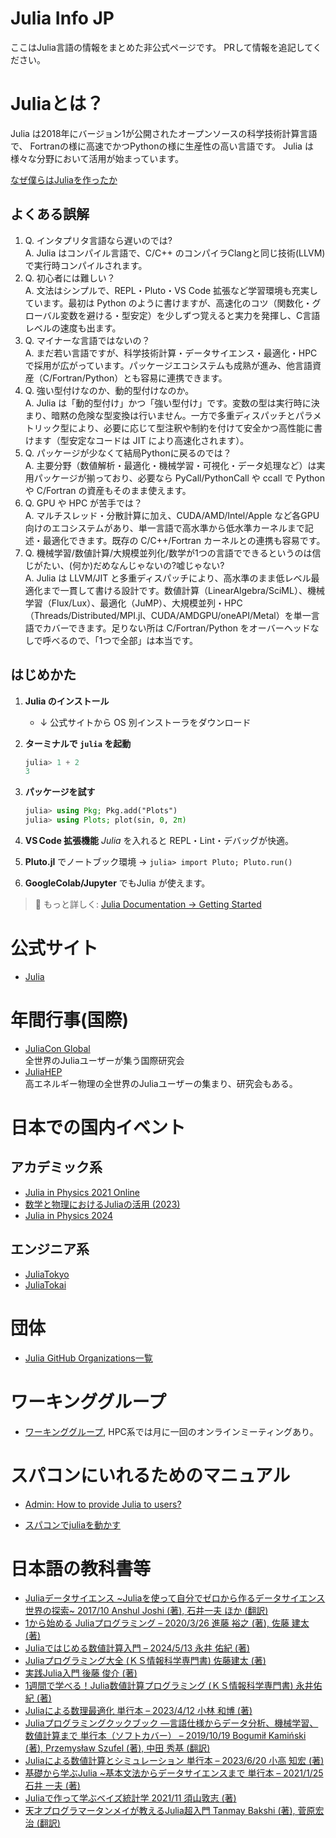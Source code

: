 # Julia Info JP

ここはJulia言語の情報をまとめた非公式ページです。
PRして情報を追記してください。

# Juliaとは？

Julia は2018年にバージョン1が公開されたオープンソースの科学技術計算言語で、 
Fortranの様に高速でかつPythonの様に生産性の高い言語です。
Julia は様々な分野において活用が始まっています。

[なぜ僕らはJuliaを作ったか](https://www.geidai.ac.jp/~marui/julialang/why_we_created_julia/index.html)

## よくある誤解

1. Q. インタプリタ言語なら遅いのでは?<br>A. Julia はコンパイル言語で、C/C++ のコンパイラClangと同じ技術(LLVM)で実行時コンパイルされます。
2. Q. 初心者には難しい？<br>A. 文法はシンプルで、REPL・Pluto・VS Code 拡張など学習環境も充実しています。最初は Python のように書けますが、高速化のコツ（関数化・グローバル変数を避ける・型安定）を少しずつ覚えると実力を発揮し、C言語レベルの速度も出ます。
3. Q. マイナーな言語ではないの？<br>A. まだ若い言語ですが、科学技術計算・データサイエンス・最適化・HPC で採用が広がっています。パッケージエコシステムも成熟が進み、他言語資産（C/Fortran/Python）とも容易に連携できます。
4. Q. 強い型付けなのか、動的型付けなのか。<br>A. Julia は「動的型付け」かつ「強い型付け」です。変数の型は実行時に決まり、暗黙の危険な型変換は行いません。一方で多重ディスパッチとパラメトリック型により、必要に応じて型注釈や制約を付けて安全かつ高性能に書けます（型安定なコードは JIT により高速化されます）。
5. Q. パッケージが少なくて結局Pythonに戻るのでは？<br>A. 主要分野（数値解析・最適化・機械学習・可視化・データ処理など）は実用パッケージが揃っており、必要なら PyCall/PythonCall や ccall で Python や C/Fortran の資産もそのまま使えます。
6. Q. GPU や HPC が苦手では？<br>A. マルチスレッド・分散計算に加え、CUDA/AMD/Intel/Apple など各GPU向けのエコシステムがあり、単一言語で高水準から低水準カーネルまで記述・最適化できます。既存の C/C++/Fortran カーネルとの連携も容易です。
7. Q. 機械学習/数値計算/大規模並列化/数学が1つの言語でできるというのは信じがたい、(何か)だめなんじゃないの?嘘じゃない?<br>A. Julia は LLVM/JIT と多重ディスパッチにより、高水準のまま低レベル最適化まで一貫して書ける設計です。数値計算（LinearAlgebra/SciML）、機械学習（Flux/Lux）、最適化（JuMP）、大規模並列・HPC（Threads/Distributed/MPI.jl、CUDA/AMDGPU/oneAPI/Metal）を単一言語でカバーできます。足りない所は C/Fortran/Python をオーバーヘッドなしで呼べるので、「1つで全部」は本当です。

## はじめかた

1. **Julia のインストール**

   * ↓ 公式サイトから OS 別インストーラをダウンロード
2. **ターミナルで `julia` を起動**

   ```julia
   julia> 1 + 2
   3
   ```
   
3. **パッケージを試す**

   ```julia
   julia> using Pkg; Pkg.add("Plots")
   julia> using Plots; plot(sin, 0, 2π)
   ```
   
4. **VS Code 拡張機能** *Julia* を入れると REPL・Lint・デバッグが快適。
5. **Pluto.jl** でノートブック環境 → `julia> import Pluto; Pluto.run()`
6. **GoogleColab/Jupyter** でもJulia が使えます。

> 🔗 もっと詳しく: [Julia Documentation → Getting Started](https://docs.julialang.org/en/v1/manual/getting-started/)

# 公式サイト

- [Julia](https://julialang.org/)

# 年間行事(国際)

- [JuliaCon Global](https://juliacon.org/)<br>全世界のJuliaユーザーが集う国際研究会
- [JuliaHEP](https://www.juliahep.org/)<br>高エネルギー物理の全世界のJuliaユーザーの集まり、研究会もある。

# 日本での国内イベント
## アカデミック系

- [Julia in Physics 2021 Online](https://akio-tomiya.github.io/julia_in_physics/)
- [数学と物理におけるJuliaの活用 (2023)](https://akio-tomiya.github.io/julia_imi_workshop2023/)
- [Julia in Physics 2024](https://ohno.github.io/julia_in_physics_2024/)

## エンジニア系
- [JuliaTokyo](https://juliatokyo.connpass.com/)
- [JuliaTokai](https://juliatokai.connpass.com/)

# 団体

- [Julia GitHub Organizations一覧](https://julialang.org/community/organizations/)

# ワーキンググループ
- [ワーキンググループ](https://julialang.org/community/working-groups/), HPC系では月に一回のオンラインミーティングあり。

# スパコンにいれるためのマニュアル

- [Admin: How to provide Julia to users?](https://juliahpc.github.io/sysadmin_julia/)

- [スパコンでjuliaを動かす](https://kenta-yoshimura.hatenablog.com/entry/2025/08/02/232553)

# 日本語の教科書等

- [Juliaデータサイエンス ~Juliaを使って自分でゼロから作るデータサイエンス世界の探索~ 2017/10 Anshul Joshi (著), 石井一夫 ほか (翻訳)](http://www.nts-book.co.jp/item/detail/summary/it/20171001_35.html)
- [1から始める Juliaプログラミング – 2020/3/26 進藤 裕之 (著), 佐藤 建太 (著)](https://www.amazon.co.jp/1%E3%81%8B%E3%82%89%E5%A7%8B%E3%82%81%E3%82%8B-Julia%E3%83%97%E3%83%AD%E3%82%B0%E3%83%A9%E3%83%9F%E3%83%B3%E3%82%B0-%E9%80%B2%E8%97%A4-%E8%A3%95%E4%B9%8B/dp/433902905X/)
- [Juliaではじめる数値計算入門 – 2024/5/13 永井 佑紀 (著)](https://www.amazon.co.jp/Julia%E3%81%A7%E3%81%AF%E3%81%98%E3%82%81%E3%82%8B%E6%95%B0%E5%80%A4%E8%A8%88%E7%AE%97%E5%85%A5%E9%96%80-%E6%B0%B8%E4%BA%95-%E4%BD%91%E7%B4%80/dp/4297141280/)
- [Juliaプログラミング大全 (ＫＳ情報科学専門書) 佐藤建太 (著)](https://www.amazon.co.jp/%EF%BC%AA%EF%BD%95%EF%BD%8C%EF%BD%89%EF%BD%81%E3%83%97%E3%83%AD%E3%82%B0%E3%83%A9%E3%83%9F%E3%83%B3%E3%82%B0%E5%A4%A7%E5%85%A8-%EF%BC%AB%EF%BC%B3%E6%83%85%E5%A0%B1%E7%A7%91%E5%AD%A6%E5%B0%82%E9%96%80%E6%9B%B8-%E4%BD%90%E8%97%A4%E5%BB%BA%E5%A4%AA-ebook/dp/B0CBV3S7K8/)
- [実践Julia入門 後藤 俊介 (著) ](https://www.amazon.co.jp/%E5%AE%9F%E8%B7%B5Julia%E5%85%A5%E9%96%80-%E5%BE%8C%E8%97%A4-%E4%BF%8A%E4%BB%8B-ebook/dp/B0BVZ647JD/)
- [1週間で学べる！Julia数値計算プログラミング (ＫＳ情報科学専門書) 永井佑紀 (著) ](https://www.amazon.co.jp/%EF%BC%91%E9%80%B1%E9%96%93%E3%81%A7%E5%AD%A6%E3%81%B9%E3%82%8B%EF%BC%81-%EF%BC%AA%EF%BD%95%EF%BD%8C%EF%BD%89%EF%BD%81%E6%95%B0%E5%80%A4%E8%A8%88%E7%AE%97%E3%83%97%E3%83%AD%E3%82%B0%E3%83%A9%E3%83%9F%E3%83%B3%E3%82%B0-%EF%BC%AB%EF%BC%B3%E6%83%85%E5%A0%B1%E7%A7%91%E5%AD%A6%E5%B0%82%E9%96%80%E6%9B%B8-%E6%B0%B8%E4%BA%95%E4%BD%91%E7%B4%80-ebook/dp/B0B56Q8RZ1/)
- [Juliaによる数理最適化 単行本 – 2023/4/12
小林 和博 (著)](https://www.amazon.co.jp/Julia%E3%81%AB%E3%82%88%E3%82%8B%E6%95%B0%E7%90%86%E6%9C%80%E9%81%A9%E5%8C%96-%E5%B0%8F%E6%9E%97-%E5%92%8C%E5%8D%9A/dp/4339029343/)
- [Juliaプログラミングクックブック ―言語仕様からデータ分析、機械学習、数値計算まで 単行本（ソフトカバー） – 2019/10/19
Bogumił Kamiński (著), Przemysław Szufel (著), 中田 秀基 (翻訳)](https://www.amazon.co.jp/Julia%E3%83%97%E3%83%AD%E3%82%B0%E3%83%A9%E3%83%9F%E3%83%B3%E3%82%B0%E3%82%AF%E3%83%83%E3%82%AF%E3%83%96%E3%83%83%E3%82%AF-%E2%80%95%E8%A8%80%E8%AA%9E%E4%BB%95%E6%A7%98%E3%81%8B%E3%82%89%E3%83%87%E3%83%BC%E3%82%BF%E5%88%86%E6%9E%90%E3%80%81%E6%A9%9F%E6%A2%B0%E5%AD%A6%E7%BF%92%E3%80%81%E6%95%B0%E5%80%A4%E8%A8%88%E7%AE%97%E3%81%BE%E3%81%A7-Bogumi%C5%82-Kami%C5%84ski/dp/4873118891/)
- [Juliaによる数値計算とシミュレーション 単行本 – 2023/6/20
小高 知宏 (著)](https://www.amazon.co.jp/Julia%E3%81%AB%E3%82%88%E3%82%8B%E6%95%B0%E5%80%A4%E8%A8%88%E7%AE%97%E3%81%A8%E3%82%B7%E3%83%9F%E3%83%A5%E3%83%AC%E3%83%BC%E3%82%B7%E3%83%A7%E3%83%B3-%E5%B0%8F%E9%AB%98-%E7%9F%A5%E5%AE%8F/dp/427423049X/)
- [基礎から学ぶJulia ~基本文法からデータサイエンスまで 単行本 – 2021/1/25
石井 一夫 (著)](http://amazon.co.jp/%E5%9F%BA%E7%A4%8E%E3%81%8B%E3%82%89%E5%AD%A6%E3%81%B6Julia-%E5%9F%BA%E6%9C%AC%E6%96%87%E6%B3%95%E3%81%8B%E3%82%89%E3%83%87%E3%83%BC%E3%82%BF%E3%82%B5%E3%82%A4%E3%82%A8%E3%83%B3%E3%82%B9%E3%81%BE%E3%81%A7-%E7%9F%B3%E4%BA%95-%E4%B8%80%E5%A4%AB/dp/488647022X)
- [Juliaで作って学ぶベイズ統計学 2021/11 須山敦志 (著)](https://www.kspub.co.jp/book/detail/5259801.html)
- [天才プログラマータンメイが教えるJulia超入門 Tanmay Bakshi (著), 菅原宏治 (翻訳)](https://www.tkd-pbl.com/book/b598314.html)
